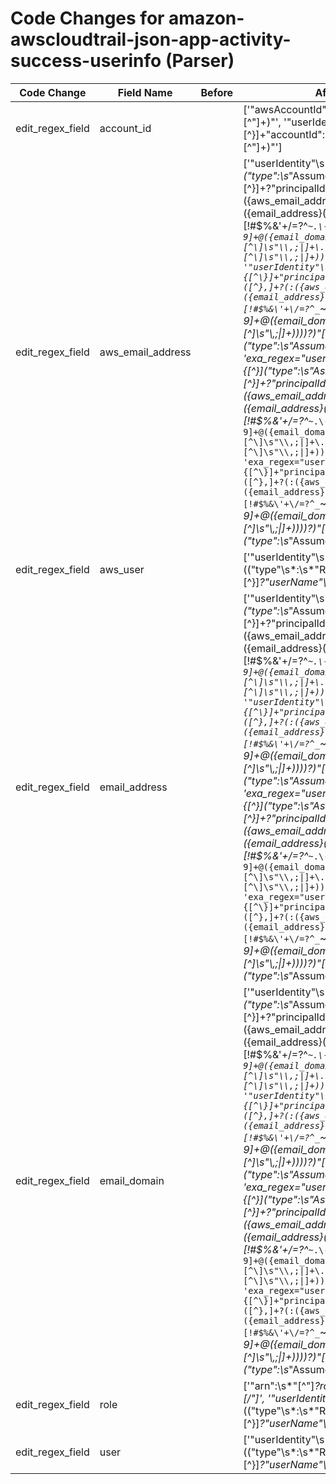 # Code Changes for amazon-awscloudtrail-json-app-activity-success-userinfo (Parser)

| Code Change | Field Name | Before | After |
|-------------|------------|--------|-------|
| edit_regex_field | account_id |  | ['"awsAccountId":"({account_id}[^"]+)"', '"userIdentity":[^\}]+"accountId":"({account_id}[^"]+)"'] |
| edit_regex_field | aws_email_address |  | ['"userIdentity"\s*:\s*\{[^\}]*("type":\s*"AssumedRole")[^\}]+?"principalId"\s*:\s*"([^},]+?(:({aws_email_address}({email_address}([A-Za-z0-9]+[!#$%&\'+\/=?^_`~.\-])*[A-Za-z0-9]+@({email_domain}[^\]\s"\\,;\|]+\.[^\]\s"\\,;\|]+))))?)"', '"userIdentity"\s*:\s*\{[^\}]+"principalId"\s*:\s*"([^},]+?(:({aws_email_address}({email_address}([A-Za-z0-9]+[!#$%&\'+\/=?^_`~.\-])*[A-Za-z0-9]+@({email_domain}[^\]\s"\\,;\|]+\.[^\]\s"\\,;\|]+))))?)"[^\}]+("type":\s*"AssumedRole")', 'exa_regex="userIdentity"\s*:\s*\{[^\}]*("type":\s*"AssumedRole")[^\}]+?"principalId"\s*:\s*"([^},]+?(:({aws_email_address}({email_address}([A-Za-z0-9]+[!#$%&\'+\/=?^_`~.\-])*[A-Za-z0-9]+@({email_domain}[^\]\s"\\,;\|]+\.[^\]\s"\\,;\|]+))))?)"', 'exa_regex="userIdentity"\s*:\s*\{[^\}]+"principalId"\s*:\s*"([^},]+?(:({aws_email_address}({email_address}([A-Za-z0-9]+[!#$%&\'+\/=?^_`~.\-])*[A-Za-z0-9]+@({email_domain}[^\]\s"\\,;\|]+\.[^\]\s"\\,;\|]+))))?)"[^\}]+("type":\s*"AssumedRole")'] |
| edit_regex_field | aws_user |  | ['"userIdentity"\s*:\s*\{[^\}]+(("type"\s*:\s*"Role")[^\}]*?"userName"\s*:\s*"({role}[^"]+)|"userName"\s*:\s*"({aws_user}({user}[\w\.\-\!\#\^\~]{1,40}\$?)))"', 'exa_regex="userIdentity"\s*:\s*\{[^\}]+(("type"\s*:\s*"Role")[^\}]*?"userName"\s*:\s*"({role}[^"]+)|"userName"\s*:\s*"({aws_user}({user}[\w\.\-\!\#\^\~]{1,40}\$?)))"'] |
| edit_regex_field | email_address |  | ['"userIdentity"\s*:\s*\{[^\}]*("type":\s*"AssumedRole")[^\}]+?"principalId"\s*:\s*"([^},]+?(:({aws_email_address}({email_address}([A-Za-z0-9]+[!#$%&\'+\/=?^_`~.\-])*[A-Za-z0-9]+@({email_domain}[^\]\s"\\,;\|]+\.[^\]\s"\\,;\|]+))))?)"', '"userIdentity"\s*:\s*\{[^\}]+"principalId"\s*:\s*"([^},]+?(:({aws_email_address}({email_address}([A-Za-z0-9]+[!#$%&\'+\/=?^_`~.\-])*[A-Za-z0-9]+@({email_domain}[^\]\s"\\,;\|]+\.[^\]\s"\\,;\|]+))))?)"[^\}]+("type":\s*"AssumedRole")', 'exa_regex="userIdentity"\s*:\s*\{[^\}]*("type":\s*"AssumedRole")[^\}]+?"principalId"\s*:\s*"([^},]+?(:({aws_email_address}({email_address}([A-Za-z0-9]+[!#$%&\'+\/=?^_`~.\-])*[A-Za-z0-9]+@({email_domain}[^\]\s"\\,;\|]+\.[^\]\s"\\,;\|]+))))?)"', 'exa_regex="userIdentity"\s*:\s*\{[^\}]+"principalId"\s*:\s*"([^},]+?(:({aws_email_address}({email_address}([A-Za-z0-9]+[!#$%&\'+\/=?^_`~.\-])*[A-Za-z0-9]+@({email_domain}[^\]\s"\\,;\|]+\.[^\]\s"\\,;\|]+))))?)"[^\}]+("type":\s*"AssumedRole")'] |
| edit_regex_field | email_domain |  | ['"userIdentity"\s*:\s*\{[^\}]*("type":\s*"AssumedRole")[^\}]+?"principalId"\s*:\s*"([^},]+?(:({aws_email_address}({email_address}([A-Za-z0-9]+[!#$%&\'+\/=?^_`~.\-])*[A-Za-z0-9]+@({email_domain}[^\]\s"\\,;\|]+\.[^\]\s"\\,;\|]+))))?)"', '"userIdentity"\s*:\s*\{[^\}]+"principalId"\s*:\s*"([^},]+?(:({aws_email_address}({email_address}([A-Za-z0-9]+[!#$%&\'+\/=?^_`~.\-])*[A-Za-z0-9]+@({email_domain}[^\]\s"\\,;\|]+\.[^\]\s"\\,;\|]+))))?)"[^\}]+("type":\s*"AssumedRole")', 'exa_regex="userIdentity"\s*:\s*\{[^\}]*("type":\s*"AssumedRole")[^\}]+?"principalId"\s*:\s*"([^},]+?(:({aws_email_address}({email_address}([A-Za-z0-9]+[!#$%&\'+\/=?^_`~.\-])*[A-Za-z0-9]+@({email_domain}[^\]\s"\\,;\|]+\.[^\]\s"\\,;\|]+))))?)"', 'exa_regex="userIdentity"\s*:\s*\{[^\}]+"principalId"\s*:\s*"([^},]+?(:({aws_email_address}({email_address}([A-Za-z0-9]+[!#$%&\'+\/=?^_`~.\-])*[A-Za-z0-9]+@({email_domain}[^\]\s"\\,;\|]+\.[^\]\s"\\,;\|]+))))?)"[^\}]+("type":\s*"AssumedRole")'] |
| edit_regex_field | role |  | ['"arn":\s*"[^"]*?role\/({role}[^\/"]+)[\/"]', '"userIdentity"\s*:\s*\{[^\}]+(("type"\s*:\s*"Role")[^\}]*?"userName"\s*:\s*"({role}[^"]+)|"userName"\s*:\s*"({aws_user}({user}[\w\.\-\!\#\^\~]{1,40}\$?)))"', 'exa_regex="arn":\s*"[^"]*?role\/({role}[^\/"]+)[\/"]', 'exa_regex="userIdentity"\s*:\s*\{[^\}]+(("type"\s*:\s*"Role")[^\}]*?"userName"\s*:\s*"({role}[^"]+)|"userName"\s*:\s*"({aws_user}({user}[\w\.\-\!\#\^\~]{1,40}\$?)))"'] |
| edit_regex_field | user |  | ['"userIdentity"\s*:\s*\{[^\}]+(("type"\s*:\s*"Role")[^\}]*?"userName"\s*:\s*"({role}[^"]+)|"userName"\s*:\s*"({aws_user}({user}[\w\.\-\!\#\^\~]{1,40}\$?)))"', 'exa_regex="userIdentity"\s*:\s*\{[^\}]+(("type"\s*:\s*"Role")[^\}]*?"userName"\s*:\s*"({role}[^"]+)|"userName"\s*:\s*"({aws_user}({user}[\w\.\-\!\#\^\~]{1,40}\$?)))"'] |
